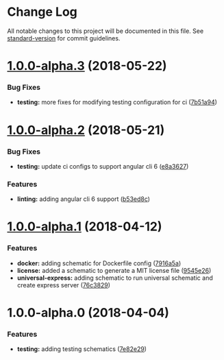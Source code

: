 # Change Log

All notable changes to this project will be documented in this file. See [standard-version](https://github.com/conventional-changelog/standard-version) for commit guidelines.

<a name="1.0.0-alpha.3"></a>
# [1.0.0-alpha.3](https://github.com/thisissoon/schematics/compare/v1.0.0-alpha.2...v1.0.0-alpha.3) (2018-05-22)


### Bug Fixes

* **testing:** more fixes for modifying testing configuration for ci ([7b51a94](https://github.com/thisissoon/schematics/commit/7b51a94))



<a name="1.0.0-alpha.2"></a>
# [1.0.0-alpha.2](https://github.com/thisissoon/schematics/compare/v1.0.0-alpha.1...v1.0.0-alpha.2) (2018-05-21)


### Bug Fixes

* **testing:** update ci configs to support angular cli 6 ([e8a3627](https://github.com/thisissoon/schematics/commit/e8a3627))


### Features

* **linting:** adding angular cli 6 support ([b53ed8c](https://github.com/thisissoon/schematics/commit/b53ed8c))



<a name="1.0.0-alpha.1"></a>
# [1.0.0-alpha.1](https://github.com/thisissoon/schematics/compare/v1.0.0-alpha.0...v1.0.0-alpha.1) (2018-04-12)


### Features

* **docker:** adding schematic for Dockerfile config ([7916a5a](https://github.com/thisissoon/schematics/commit/7916a5a))
* **license:** added a schematic to generate a MIT license file ([9545e26](https://github.com/thisissoon/schematics/commit/9545e26))
* **universal-express:** adding schematic to run universal schematic and create express server ([76c3829](https://github.com/thisissoon/schematics/commit/76c3829))



<a name="1.0.0-alpha.0"></a>
# 1.0.0-alpha.0 (2018-04-04)


### Features

* **testing:** adding testing schematics ([7e82e29](https://github.com/thisissoon/schematics/commit/7e82e29))
